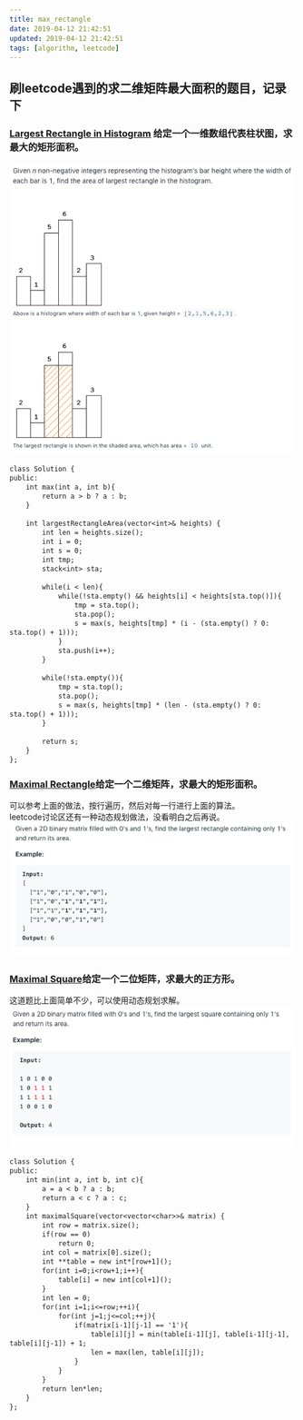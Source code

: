```yaml
---
title: max_rectangle
date: 2019-04-12 21:42:51
updated: 2019-04-12 21:42:51
tags: [algorithm, leetcode]
---
```


## 刷leetcode遇到的求二维矩阵最大面积的题目，记录下
### [Largest Rectangle in Histogram](https://leetcode.com/problems/largest-rectangle-in-histogram/) 给定一个一维数组代表柱状图，求最大的矩形面积。  
![q84](/img/pic84.png)
<!-- more -->
```
class Solution {
public:
    int max(int a, int b){
        return a > b ? a : b;
    }

    int largestRectangleArea(vector<int>& heights) {
        int len = heights.size();
        int i = 0;
        int s = 0;
        int tmp;
        stack<int> sta;

        while(i < len){
            while(!sta.empty() && heights[i] < heights[sta.top()]){
                tmp = sta.top();
                sta.pop();
                s = max(s, heights[tmp] * (i - (sta.empty() ? 0: sta.top() + 1)));
            }
            sta.push(i++);
        }

        while(!sta.empty()){
            tmp = sta.top();
            sta.pop();
            s = max(s, heights[tmp] * (len - (sta.empty() ? 0: sta.top() + 1)));
        }

        return s;
    }
};
```
### [Maximal Rectangle](https://leetcode.com/problems/maximal-rectangle/)给定一个二维矩阵，求最大的矩形面积。  
可以参考上面的做法，按行遍历，然后对每一行进行上面的算法。  
leetcode讨论区还有一种动态规划做法，没看明白之后再说。  
![q85](/img/pic85.png)

### [Maximal Square](https://leetcode.com/problems/maximal-square/)给定一个二位矩阵，求最大的正方形。  
这道题比上面简单不少，可以使用动态规划求解。  
![q221](/img/pic221.png)
```
class Solution {
public:
    int min(int a, int b, int c){
        a = a < b ? a : b;
        return a < c ? a : c;
    }
    int maximalSquare(vector<vector<char>>& matrix) {
        int row = matrix.size();
        if(row == 0)
            return 0;
        int col = matrix[0].size();
        int **table = new int*[row+1]();
        for(int i=0;i<row+1;i++){
            table[i] = new int[col+1]();
        }
        int len = 0;
        for(int i=1;i<=row;++i){
            for(int j=1;j<=col;++j){
                if(matrix[i-1][j-1] == '1'){
                    table[i][j] = min(table[i-1][j], table[i-1][j-1], table[i][j-1]) + 1;
                    len = max(len, table[i][j]);
                }
            }
        }
        return len*len;
    }
};
```

